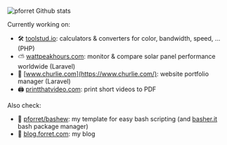 ![pforret Github stats](https://github-readme-stats.vercel.app/api?username=pforret&show_icons=1&count_private=true&hide_border=1)

Currently working on:

* 🛠️ [toolstud.io](https://toolstud.io/): calculators & converters for color, bandwidth, speed, ... (PHP)
* ⛅ [wattpeakhours.com](https://wattpeakhours.com/): monitor & compare solar panel performance worldwide (Laravel)
* 👛 [www.churlie.com](https://www.churlie.com/): website portfolio manager (Laravel)
* 🖨️ [printthatvideo.com](https://printthatvideo.com/): print short videos to PDF


Also check:
* 📜 [pforret/bashew](https://github.com/pforret/bashew): my template for easy bash scripting (and [basher.it](https://www.basher.it/) bash package manager)
* 🧔‍ [blog.forret.com](https://blog.forret.com/): my blog
